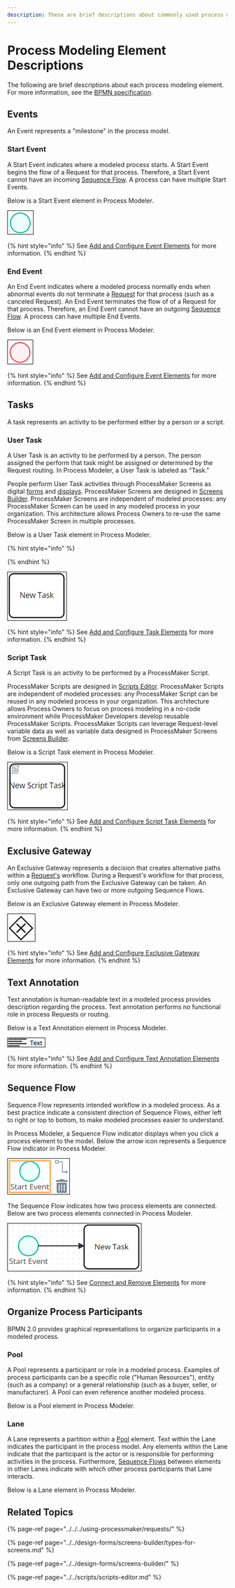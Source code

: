 ```yaml
---
description: These are brief descriptions about commonly used process modeling elements.
---
```


# Process Modeling Element Descriptions

The following are brief descriptions about each process modeling element. For more information, see the [BPMN specification](https://www.omg.org/spec/BPMN/2.0/About-BPMN/).

## Events

An Event represents a "milestone" in the process model.

### Start Event

A Start Event indicates where a modeled process starts. A Start Event begins the flow of a Request for that process. Therefore, a Start Event cannot have an incoming [Sequence Flow](process-modeling-element-descriptions.md#sequence-flow). A process can have multiple Start Events.

Below is a Start Event element in Process Modeler.

![Start Event element](../../../.gitbook/assets/start-event-element-process-modeler-processes.png)

{% hint style="info" %}
See [Add and Configure Event Elements](add-and-configure-an-event-element.md#add-a-start-event-element) for more information.
{% endhint %}

### End Event

An End Event indicates where a modeled process normally ends when abnormal events do not terminate a [Request](../../../using-processmaker/requests/) for that process \(such as a canceled Request\). An End Event terminates the flow of of a Request for that process. Therefore, an End Event cannot have an outgoing [Sequence Flow](process-modeling-element-descriptions.md#sequence-flow). A process can have multiple End Events.

Below is an End Event element in Process Modeler.

![End Event element](../../../.gitbook/assets/end-event-element-process-modeler-processes.png)

{% hint style="info" %}
See [Add and Configure Event Elements](add-and-configure-an-event-element.md#add-an-end-event-element) for more information.
{% endhint %}

## Tasks

A task represents an activity to be performed either by a person or a script.

### User Task

A User Task is an activity to be performed by a person. The person assigned the perform that task might be assigned or determined by the Request routing. In Process Modeler, a User Task is labeled as "Task."

People perform User Task activities through ProcessMaker Screens as digital [forms](../../design-forms/screens-builder/types-for-screens.md#forms) and [displays](../../design-forms/screens-builder/types-for-screens.md#display). ProcessMaker Screens are designed in [Screens Builder](../../design-forms/screens-builder/). ProcessMaker Screens are independent of modeled processes: any ProcessMaker Screen can be used in any modeled process in your organization. This architecture allows Process Owners to re-use the same ProcessMaker Screen in multiple processes.

Below is a User Task element in Process Modeler.

{% hint style="info" %}

{% endhint %}

![User Task element](../../../.gitbook/assets/task-element-process-modeler-processes.png)

{% hint style="info" %}
See [Add and Configure Task Elements](add-and-configure-task-elements.md) for more information.
{% endhint %}

### Script Task

A Script Task is an activity to be performed by a ProcessMaker Script.

ProcessMaker Scripts are designed in [Scripts Editor](../../scripts/scripts-editor.md). ProcessMaker Scripts are independent of modeled processes: any ProcessMaker Script can be reused in any modeled process in your organization. This architecture allows Process Owners to focus on process modeling in a no-code environment while ProcessMaker Developers develop reusable ProcessMaker Scripts. ProcessMaker Scripts can leverage Request-level variable data as well as variable data designed in ProcessMaker Screens from [Screens Builder](../../design-forms/screens-builder/).

Below is a Script Task element in Process Modeler.

![Script Task element](../../../.gitbook/assets/script-task-element-process-modeler-processes.png)

{% hint style="info" %}
See [Add and Configure Script Task Elements](add-and-configure-script-task-elements.md) for more information.
{% endhint %}

## Exclusive Gateway

An Exclusive Gateway represents a decision that creates alternative paths within a [Request's](../../../using-processmaker/requests/) workflow. During a Request's workflow for that process, only one outgoing path from the Exclusive Gateway can be taken. An Exclusive Gateway can have two or more outgoing Sequence Flows.

Below is an Exclusive Gateway element in Process Modeler.

![Exclusive Gateway element](../../../.gitbook/assets/exclusive-gateway-element-process-modeler-processes.png)

{% hint style="info" %}
See [Add and Configure Exclusive Gateway Elements](add-and-configure-exclusive-gateway-elements.md) for more information.
{% endhint %}

## Text Annotation

Text annotation is human-readable text in a modeled process provides description regarding the process. Text annotation performs no functional role in process Requests or routing.

Below is a Text Annotation element in Process Modeler.

![Text Annotation element](../../../.gitbook/assets/text-control-screens-builder-processes%20%281%29.png)

{% hint style="info" %}
See [Add and Configure Text Annotation Elements](add-and-configure-text-annotation-elements.md) for more information.
{% endhint %}

## Sequence Flow

Sequence Flow represents intended workflow in a modeled process. As a best practice indicate a consistent direction of Sequence Flows, either left to right or top to bottom, to make modeled processes easier to understand.

In Process Modeler, a Sequence Flow indicator displays when you click a process element to the model. Below the arrow icon represents a Sequence Flow indicator in Process Modeler.

![Sequence Flow indicator on a selected process element](../../../.gitbook/assets/sequence-flow-indicator-process-modeler-processes.png)

The Sequence Flow indicates how two process elements are connected. Below are two process elements connected in Process Modeler.

![Two process elements connected by the Sequence Flow](../../../.gitbook/assets/sequence-flow-connecting-elements-process-modeler-processes.png)

{% hint style="info" %}
See [Connect and Remove Elements](the-quick-toolbar.md) for more information.
{% endhint %}

## Organize Process Participants

BPMN 2.0 provides graphical representations to organize participants in a modeled process.

### Pool

A Pool represents a participant or role in a modeled process. Examples of process participants can be a specific role \("Human Resources"\), entity \(such as a company\) or a general relationship \(such as a buyer, seller, or manufacturer\). A Pool can even reference another modeled process.

Below is a Pool element in Process Modeler.



### Lane

A Lane represents a partition within a [Pool](process-modeling-element-descriptions.md#pool) element. Text within the Lane indicates the participant in the process model. Any elements within the Lane indicate that the participant is the actor or is responsible for performing activities in the process. Furthermore, [Sequence Flows](process-modeling-element-descriptions.md#sequence-flow) between elements in other Lanes indicate with which other process participants that Lane interacts.

Below is a Lane element in Process Modeler.



## Related Topics

{% page-ref page="../../../using-processmaker/requests/" %}

{% page-ref page="../../design-forms/screens-builder/types-for-screens.md" %}

{% page-ref page="../../design-forms/screens-builder/" %}

{% page-ref page="../../scripts/scripts-editor.md" %}

